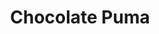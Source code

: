 ---
title: Chocolate Puma
categories:
- radio
- digital
- press
tags:
- artist
position: 2
image:
is-featured:
is-front:
website: http://www.chocolatepuma.com
facebook: https://www.facebook.com/ChocolatePumaOfficial
twitter: http://www.twitter.com/chocolatepuma
instagram: http://www.instagram.com/chocolatepuma
spotify: https://open.spotify.com/user/chocolatepuma
soundcloud: http://www.soundcloud.com/chocolate-puma
youtube: https://www.youtube.com/user/chocolatepumachannel
apple: https://itunes.apple.com/artist/chocolate-puma/id89758046
layout: client
---